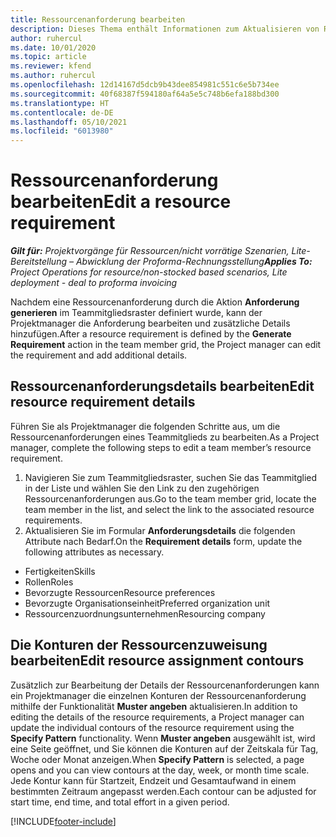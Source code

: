 ```yaml
---
title: Ressourcenanforderung bearbeiten
description: Dieses Thema enthält Informationen zum Aktualisieren von Ressourcenanforderungsinformationen.
author: ruhercul
ms.date: 10/01/2020
ms.topic: article
ms.reviewer: kfend
ms.author: ruhercul
ms.openlocfilehash: 12d14167d5dcb9b43dee854981c551c6e5b734ee
ms.sourcegitcommit: 40f68387f594180af64a5e5c748b6efa188bd300
ms.translationtype: HT
ms.contentlocale: de-DE
ms.lasthandoff: 05/10/2021
ms.locfileid: "6013980"
---
```

# <a name="edit-a-resource-requirement"></a><span data-ttu-id="0cf16-103">Ressourcenanforderung bearbeiten</span><span class="sxs-lookup"><span data-stu-id="0cf16-103">Edit a resource requirement</span></span>

<span data-ttu-id="0cf16-104">_**Gilt für:** Projektvorgänge für Ressourcen/nicht vorrätige Szenarien, Lite-Bereitstellung – Abwicklung der Proforma-Rechnungsstellung_</span><span class="sxs-lookup"><span data-stu-id="0cf16-104">_**Applies To:** Project Operations for resource/non-stocked based scenarios, Lite deployment - deal to proforma invoicing_</span></span>

<span data-ttu-id="0cf16-105">Nachdem eine Ressourcenanforderung durch die Aktion **Anforderung generieren** im Teammitgliedsraster definiert wurde, kann der Projektmanager die Anforderung bearbeiten und zusätzliche Details hinzufügen.</span><span class="sxs-lookup"><span data-stu-id="0cf16-105">After a resource requirement is defined by the **Generate Requirement** action in the team member grid, the Project manager can edit the requirement and add additional details.</span></span>

## <a name="edit-resource-requirement-details"></a><span data-ttu-id="0cf16-106">Ressourcenanforderungsdetails bearbeiten</span><span class="sxs-lookup"><span data-stu-id="0cf16-106">Edit resource requirement details</span></span>

<span data-ttu-id="0cf16-107">Führen Sie als Projektmanager die folgenden Schritte aus, um die Ressourcenanforderungen eines Teammitglieds zu bearbeiten.</span><span class="sxs-lookup"><span data-stu-id="0cf16-107">As a Project manager, complete the following steps to edit a team member’s resource requirement.</span></span>

1. <span data-ttu-id="0cf16-108">Navigieren Sie zum Teammitgliedsraster, suchen Sie das Teammitglied in der Liste und wählen Sie den Link zu den zugehörigen Ressourcenanforderungen aus.</span><span class="sxs-lookup"><span data-stu-id="0cf16-108">Go to the team member grid, locate the team member in the list, and select the link to the associated resource requirements.</span></span>
2. <span data-ttu-id="0cf16-109">Aktualisieren Sie im Formular **Anforderungsdetails** die folgenden Attribute nach Bedarf.</span><span class="sxs-lookup"><span data-stu-id="0cf16-109">On the **Requirement details** form, update the following attributes as necessary.</span></span>

- <span data-ttu-id="0cf16-110">Fertigkeiten</span><span class="sxs-lookup"><span data-stu-id="0cf16-110">Skills</span></span>
- <span data-ttu-id="0cf16-111">Rollen</span><span class="sxs-lookup"><span data-stu-id="0cf16-111">Roles</span></span>
- <span data-ttu-id="0cf16-112">Bevorzugte Ressourcen</span><span class="sxs-lookup"><span data-stu-id="0cf16-112">Resource preferences</span></span>
- <span data-ttu-id="0cf16-113">Bevorzugte Organisationseinheit</span><span class="sxs-lookup"><span data-stu-id="0cf16-113">Preferred organization unit</span></span>
- <span data-ttu-id="0cf16-114">Ressourcenzuordnungsunternehmen</span><span class="sxs-lookup"><span data-stu-id="0cf16-114">Resourcing company</span></span>

## <a name="edit-resource-assignment-contours"></a><span data-ttu-id="0cf16-115">Die Konturen der Ressourcenzuweisung bearbeiten</span><span class="sxs-lookup"><span data-stu-id="0cf16-115">Edit resource assignment contours</span></span>

<span data-ttu-id="0cf16-116">Zusätzlich zur Bearbeitung der Details der Ressourcenanforderungen kann ein Projektmanager die einzelnen Konturen der Ressourcenanforderung mithilfe der Funktionalität **Muster angeben** aktualisieren.</span><span class="sxs-lookup"><span data-stu-id="0cf16-116">In addition to editing the details of the resource requirements, a Project manager can update the individual contours of the resource requirement using the **Specify Pattern** functionality.</span></span> <span data-ttu-id="0cf16-117">Wenn **Muster angeben** ausgewählt ist, wird eine Seite geöffnet, und Sie können die Konturen auf der Zeitskala für Tag, Woche oder Monat anzeigen.</span><span class="sxs-lookup"><span data-stu-id="0cf16-117">When **Specify Pattern** is selected, a page opens and you can view contours at the day, week, or month time scale.</span></span> <span data-ttu-id="0cf16-118">Jede Kontur kann für Startzeit, Endzeit und Gesamtaufwand in einem bestimmten Zeitraum angepasst werden.</span><span class="sxs-lookup"><span data-stu-id="0cf16-118">Each contour can be adjusted for start time, end time, and total effort in a given period.</span></span>

[!INCLUDE[footer-include](../includes/footer-banner.md)]